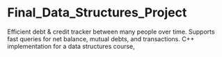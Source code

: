 # Final_Data_Structures_Project
Efficient debt &amp; credit tracker between many people over time. Supports fast queries for net balance, mutual debts, and transactions. C++ implementation for a data structures course,
